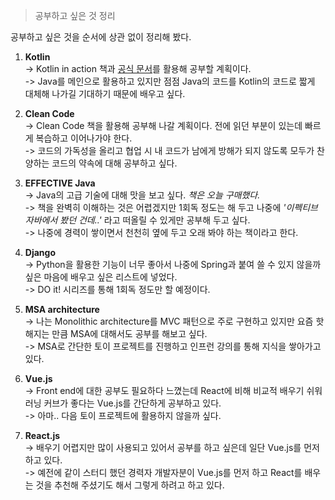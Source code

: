 > 공부하고 싶은 것 정리

공부하고 싶은 것을 순서에 상관 없이 정리해 봤다. 
1. **Kotlin**<br>
-> Kotlin in action 책과 [공식 문서](https://kotlinlang.org/docs/home.html)를 활용해 공부할 계획이다.<br>
-> Java를 메인으로 활용하고 있지만 점점 Java의 코드를 Kotlin의 코드로 짧게 대체해 나가길 기대하기 때문에 배우고 싶다.

2. **Clean Code**<br>
-> Clean Code 책을 활용해 공부해 나갈 계획이다. 전에 읽던 부분이 있는데 빠르게 복습하고 이어나가야 한다.<br>
-> 코드의 가독성을 올리고 협업 시 내 코드가 남에게 방해가 되지 않도록 모두가 찬양하는 코드의 약속에 대해 공부하고 싶다.

3. **EFFECTIVE Java**<br>
-> Java의 고급 기술에 대해 맛을 보고 싶다. _책은 오늘 구매했다._ <br>
-> 책을 완벽히 이해하는 것은 어렵겠지만 1회독 정도는 해 두고 나중에 _'이펙티브 자바에서 봤던 건데..'_ 라고 떠올릴 수 있게만 공부해 두고 싶다.<br>
-> 나중에 경력이 쌓이면서 천천히 옆에 두고 오래 봐야 하는 책이라고 한다.

4. **Django**<br>
-> Python을 활용한 기능이 너무 좋아서 나중에 Spring과 붙여 쓸 수 있지 않을까 싶은 마음에 배우고 싶은 리스트에 넣었다.<br>
-> DO it! 시리즈를 통해 1회독 정도만 할 예정이다.

5. **MSA architecture**<br>
-> 나는 Monolithic architecture를 MVC 패턴으로 주로 구현하고 있지만 요즘 핫해지는 만큼 MSA에 대해서도 공부를 해보고 싶다.<br>
-> MSA로 간단한 토이 프로젝트를 진행하고 인프런 강의를 통해 지식을 쌓아가고 있다. 

6. **Vue.js**<br>
-> Front end에 대한 공부도 필요하다 느꼈는데 React에 비해 비교적 배우기 쉬워 러닝 커브가 좋다는 Vue.js를 간단하게 공부하고 있다.<br>
-> 아마.. 다음 토이 프로젝트에 활용하지 않을까 싶다.

7. **React.js**<br>
-> 배우기 어렵지만 많이 사용되고 있어서 공부를 하고 싶은데 일단 Vue.js를 먼저 하고 있다.<br>
-> 예전에 같이 스터디 했던 경력자 개발자분이 Vue.js를 먼저 하고 React를 배우는 것을 추천해 주셨기도 해서 그렇게 하려고 하고 있다. 
